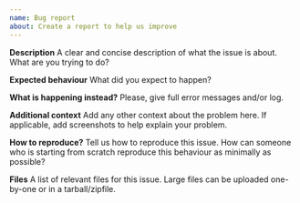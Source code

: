 ```yaml
---
name: Bug report
about: Create a report to help us improve
---
```


**Description**
A clear and concise description of what the issue is about. What are you trying to do?

**Expected behaviour**
What did you expect to happen?

**What is happening instead?**
Please, give full error messages and/or log.

**Additional context**
Add any other context about the problem here. If applicable, add screenshots to help explain your problem.

**How to reproduce?**
Tell us how to reproduce this issue. How can someone who is starting from scratch reproduce this behaviour as minimally as possible?

**Files**
A list of relevant files for this issue. Large files can be uploaded one-by-one or in a tarball/zipfile.

